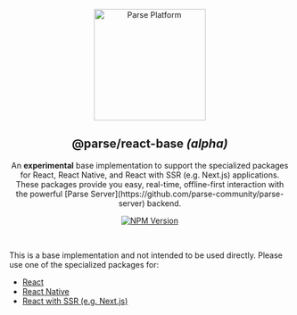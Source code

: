 <p align="center">
  <a href="https://parseplatform.org">
    <img alt="Parse Platform" src="https://user-images.githubusercontent.com/8621344/99892392-6f32dc80-2c42-11eb-8c32-db0fa4a66a81.png" width="200" />
  </a>
</p>

<h2 align="center">@parse/react-base <i>(alpha)</i></h2>

<p align="center">
  An <b>experimental</b> base implementation to support the specialized packages for React, React Native, and React with SSR (e.g. Next.js) applications. These packages provide you easy, real-time, offline-first interaction with the powerful [Parse Server](https://github.com/parse-community/parse-server) backend.
</p>

<p align="center">
  <a href="https://www.npmjs.com/package/@parse/react-base">
    <img alt="NPM Version" src="https://badge.fury.io/js/%40parse%2Freact-base.svg" />
  </a>
</p>

<br>

This is a base implementation and not intended to be used directly. Please use one of the specialized packages for:
- [React](https://github.com/parse-community/parse-react/tree/master/packages/parse-react)
- [React Native](https://github.com/parse-community/parse-react/tree/master/packages/parse-react-native)
- [React with SSR (e.g. Next.js)](https://github.com/parse-community/parse-react/tree/master/packages/parse-react-ssr)
